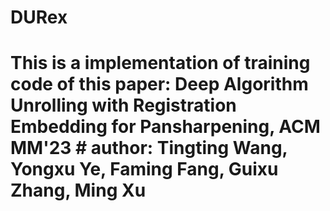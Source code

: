 # DURex
# This is a implementation of training code of this paper:  Deep Algorithm Unrolling with Registration Embedding for Pansharpening, ACM MM'23 # author: Tingting Wang, Yongxu Ye, Faming Fang, Guixu Zhang, Ming Xu 
